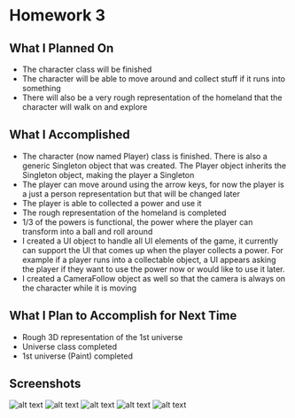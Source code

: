 # Homework 3

## What I Planned On
- The character class will be finished
- The character will be able to move around and collect stuff if it runs into something
- There will also be a very rough representation of the homeland that the character will walk on and explore



## What I Accomplished
- The character (now named Player) class is finished.  There is also a generic Singleton object that was created.  The Player object inherits the Singleton object, making the player a Singleton
- The player can move around using the arrow keys, for now the player is a just a person representation but that will be changed later
- The player is able to collected a power and use it
- The rough representation of the homeland is completed
- 1/3 of the powers is functional, the power where the player can transform into a ball and roll around
- I created a UI object to handle all UI elements of the game, it currently can support the UI that comes up when the player collects a power.  For example if a player runs into a collectable object, a UI appears asking the player if they want to use the power now or would like to use it later.
- I created a CameraFollow object as well so that the camera is always on the character while it is moving



## What I Plan to Accomplish for Next Time
- Rough 3D representation of the 1st universe
- Universe class completed
- 1st universe (Paint) completed


## Screenshots
![alt text](ImagesAndVideos/HW3Video)
![alt text](ImagesAndVideos/homeland)
![alt text](ImagesAndVideos/classes)
![alt text](ImagesAndVideos/power)
![alt text](ImagesAndVideos/workenv)




